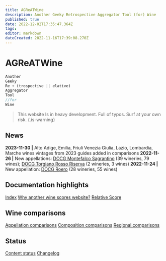 ```yaml
---
title: AGReATWine
description: Another Geeky Retrospective Aggregator Tool (for) Wine
published: true
date: 2022-12-02T17:35:47.364Z
tags: 
editor: markdown
dateCreated: 2022-11-16T17:39:08.270Z
---
```


# AGReATWine
```javascript
Another
Geeky
Re + (trospective || elative)
Aggregator
Tool 
//for
Wine
```
> This website Is in heavy development. Full of typos. Surf at your own risk.
{.is-warning}

## News
**2023-11-30 |** Alto Adige, Emilia, Friuli Venezia Giulia, Lazio, Lombardia, Marche wines vintages from 2023 guides added in comparisons
**2022-11-26 |** New appellations: [DOCG Montefalco Sagrantino](/Appellations/Italy/Umbria/DOCG-Montefalco-Sagrantino) (39 wineries, 79 wines); [DOCG Torgiano Rosso Riserva](/Appellations/Italy/Umbria/DOCG-Torgiano-Rosso-Riserva) (2 wineries, 3 wines)
**2022-11-24 |** New appellation: [DOCG Roero](/Appellations/Italy/Piemonte/DOCG-Roero) (28 wineries, 55 wines) 

## Documentation highlights
[Index](/Documentation/index)
[Why another wine scores website?](/Documentation/why-this-website)
[Relative Score](/Documentation/relative-score)

## Wine comparisons
[Appellation comparisons](/appellation-comparisons)
[Composition comparisons](/second-level-comparisons)
[Regional comparisons](/third-level-comparisons)

## Status
[Content status](/Documentation/status)
[Changelog](/Documentation/changelog)